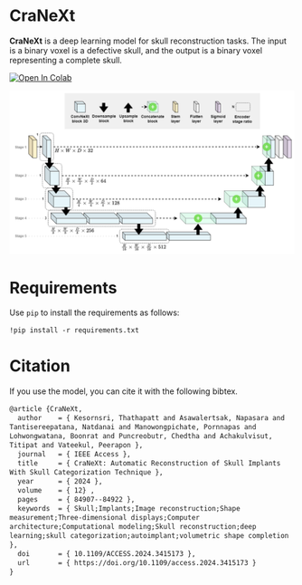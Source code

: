 # CraNeXt

**CraNeXt** is a deep learning model for skull reconstruction tasks. The input is a binary voxel is a defective skull, and the output is a binary voxel representing a complete skull.

<a href="https://colab.research.google.com/github/guitared/CraNeXt/blob/main/example.ipynb" target="_blank"><img src="https://colab.research.google.com/assets/colab-badge.svg" alt="Open In Colab"/></a>

<center>
<picture>
  <source media="(prefers-color-scheme: dark)" srcset="assets/architecture-dark.png">
  <img alt="CraNeXt architecture" src="assets/architecture.png">
</picture>
</center>


# Requirements
Use `pip` to install the requirements as follows:
```
!pip install -r requirements.txt
```


# Citation
If you use the model, you can cite it with the following bibtex.
```
@article {CraNeXt,
  author    = { Kesornsri, Thathapatt and Asawalertsak, Napasara and Tantisereepatana, Natdanai and Manowongpichate, Pornnapas and Lohwongwatana, Boonrat and Puncreobutr, Chedtha and Achakulvisut, Titipat and Vateekul, Peerapon },
  journal   = { IEEE Access }, 
  title     = { CraNeXt: Automatic Reconstruction of Skull Implants With Skull Categorization Technique }, 
  year      = { 2024 },
  volume    = { 12} ,
  pages     = { 84907--84922 },
  keywords  = { Skull;Implants;Image reconstruction;Shape measurement;Three-dimensional displays;Computer architecture;Computational modeling;Skull reconstruction;deep learning;skull categorization;autoimplant;volumetric shape completion },
  doi       = { 10.1109/ACCESS.2024.3415173 },
  url       = { https://doi.org/10.1109/access.2024.3415173 }
}
```
